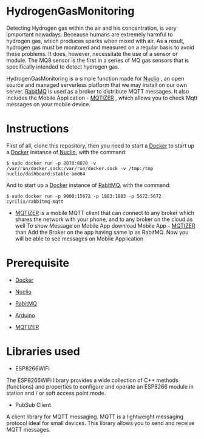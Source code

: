 # HydrogenGasMonitoring
Detecting Hydrogen gas within the air and his concentration, is very ipmportant nowadays. Beceause humans are extremely harmful to hydrogen gas, which produces sparks when mixed with air. As a result, hydrogen gas must be monitored and measured on a regular basis to avoid these problems. It does, however, necessitate the use of a sensor or module. The MQ8 sensor is the first in a series of MQ gas sensors that is specifically intended to detect hydrogen gas.

HydrogenGasMonitoring is a simple function made for [Nuclio](https://nuclio.io/)
, an open source and managed serverless platform that we may install on our own server. [RabitMQ](https://www.rabbitmq.com/) is used as a broker to distribute MQTT messages. It also includes the Mobile Application - [MQTIZER](https://play.google.com/store/apps/details?id=com.sanyamarya.mqtizermqtt_client&hl=en&gl=US)
, which allows you to check Mqtt messages on your mobile device.


# Instructions
First of all, clone this repository, then you need to start a [Docker](https://www.docker.com/)
 to start up a [Docker](https://www.docker.com/)
 instance of [Nuclio](https://nuclio.io/), with the 
command:

`$ sudo docker run -p 8070:8070 -v /var/run/docker.sock:/var/run/docker.sock -v /tmp:/tmp nuclio/dashboard:stable-amd64` 

And to start up a [Docker](https://www.docker.com/) instance of [RabitMQ](https://www.rabbitmq.com/), with the command:

`$ sudo docker run -p 9000:15672 -p 1883:1883 -p 5672:5672 cyrilix/rabbitmq-mqtt`

- [MQTIZER](https://play.google.com/store/apps/details?id=com.sanyamarya.mqtizermqtt_client&hl=en&gl=US)
 is a mobile MQTT client that can connect to any broker which shares the network with your phone, and to any broker on the cloud as well To show Message on Mobile App download Mobile App - [MQTIZER](https://play.google.com/store/apps/details?id=com.sanyamarya.mqtizermqtt_client&hl=en&gl=US)
 than Add the Broker on the app having same Ip as RabitMQ. Now you will be able to see messages on Mobile Application

# Prerequisite
- [Docker](https://www.docker.com/)

- [Nuclio](https://nuclio.io/)

- [RabitMQ](https://www.rabbitmq.com/)

- [Arduino ](https://www.arduino.cc/en/software)

- [MQTIZER](https://play.google.com/store/apps/details?id=com.sanyamarya.mqtizermqtt_client&hl=en&gl=US)

# Libraries used
-  ESP8266WiFi

The ESP8266WiFi library provides a wide collection of C++ methods (functions) and properties to configure and operate an ESP8266 module in station and / or soft access point mode.

-  PubSub Client

A client library for MQTT messaging. MQTT is a lightweight messaging protocol ideal for small devices. This library allows you to send and receive MQTT messages.
